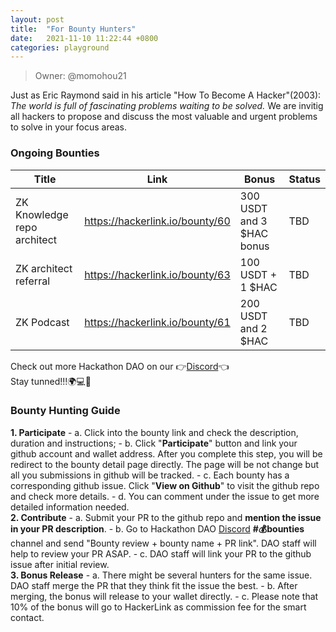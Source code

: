 ```yaml
---
layout: post
title:  "For Bounty Hunters"
date:   2021-11-10 11:22:44 +0800
categories: playground
---
```


> Owner: @momohou21

Just as Eric Raymond said in his article "How To Become A Hacker"(2003): _The world is full of fascinating problems waiting to be solved._ We are invitig all hackers to propose and discuss the most valuable and urgent problems to solve in your focus areas. 

### Ongoing Bounties

| **Title** | **Link** | **Bonus** | **Status** |
| --- | --- | --- | --- |
| ZK Knowledge repo architect | https://hackerlink.io/bounty/60 | 300 USDT and 3 $HAC bonus | TBD |
| ZK architect referral | https://hackerlink.io/bounty/63 | 100 USDT + 1 $HAC | TBD |
| ZK Podcast | https://hackerlink.io/bounty/61 | 200 USDT and 2 $HAC | TBD |


Check out more Hackathon DAO on our 👉[Discord][Discord]👈
<br>
Stay tunned!!!🌍💻💪


### Bounty Hunting Guide

**1. Participate**
	- a. Click into the bounty link and check the description, duration and instructions;
	- b. Click "**Participate**" button and link your github account and wallet address. After you complete this step, you will be redirect to the bounty detail page directly. The page will be not change but all you submissions in github will be tracked.
	- c. Each bounty has a corresponding github issue. Click "**View on Github**" to visit the github repo and check more details.
	- d. You can comment under the issue to get more detailed information needed.
<br>
**2. Contribute**
	- a. Submit your PR to the github repo and **mention the issue in your PR description**.
	- b. Go to Hackathon DAO [Discord][Discord] **#💰bounties** channel and send "Bounty review + bounty name + PR link". DAO staff will help to review your PR ASAP.
	- c. DAO staff will link your PR to the github issue after initial review. 
<br>
**3. Bonus Release**
	- a. There might be several hunters for the same issue. DAO staff merge the PR that they think fit the issue the best.
	- b. After merging, the bonus will release to your wallet directly. 
	- c. Please note that 10% of the bonus will go to HackerLink as commission fee for the smart contact. 

[Discord]: https://discord.gg/gVBYGfmwQv
